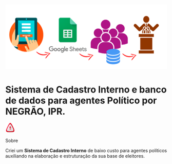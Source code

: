 <h1>
    <img src='./img/reademe01.png'>
</h1>


# Sistema de Cadastro Interno e banco de dados para agentes Político por NEGRÃO, IPR.

 <img src='./img/readme02.png' width= 30px > 

Sobre

Criei um **Sistema de Cadastro Interno** de baixo custo para agentes políticos auxiliando na elaboração e estruturação da sua base de eleitores.


